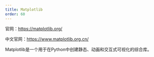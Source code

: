 ```yaml
---
title: Matplotlib
order: 60
---
```


官网：<https://matplotlib.org/>

中文官网：<https://www.matplotlib.org.cn/>

Matplotlib是一个用于在Python中创建静态、动画和交互式可视化的综合库。


